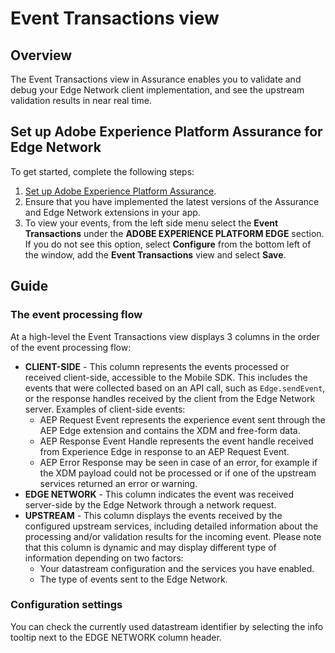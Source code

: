# Event Transactions view

## Overview

The Event Transactions view in Assurance enables you to validate and debug your Edge Network client implementation, and see the upstream validation results in near real time.

## Set up Adobe Experience Platform Assurance for Edge Network

To get started, complete the following steps:

1. [Set up Adobe Experience Platform Assurance](../set-up.md).
2. Ensure that you have implemented the latest versions of the Assurance and Edge Network extensions in your app.
3. To view your events, from the left side menu select the **Event Transactions** under the **ADOBE EXPERIENCE PLATFORM EDGE** section.
  If you do not see this option, select **Configure** from the bottom left of the window, add the **Event Transactions** view and select **Save**.

## Guide

### The event processing flow

At a high-level the Event Transactions view displays 3 columns in the order of the event processing flow:

- **CLIENT-SIDE**  - This column represents the events processed or received client-side, accessible to the Mobile SDK. This includes the events that were collected based on an API call, such as `Edge.sendEvent`, or the response handles received by the client from the Edge Network server. Examples of client-side events:
  - AEP Request Event represents the experience event sent through the AEP Edge extension and contains the XDM and free-form data.
  - AEP Response Event Handle represents the event handle received from Experience Edge in response to an AEP Request Event.
  - AEP Error Response may be seen in case of an error, for example if the XDM payload could not be processed or if one of the upstream services returned an error or warning.
- **EDGE NETWORK** - This column indicates the event was received server-side by the Edge Network through a network request.
- **UPSTREAM** - This column displays the events received by the configured upstream services, including detailed information about the processing and/or validation results for the incoming event.
Please note that this column is dynamic and may display different type of information depending on two factors:
  - Your datastream configuration and the services you have enabled.
  - The type of events sent to the Edge Network.

### Configuration settings

You can check the currently used datastream identifier by selecting the info tooltip next to the EDGE NETWORK column header.
